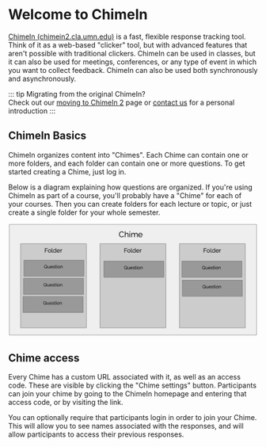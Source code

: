 # Welcome to ChimeIn

[ChimeIn (chimein2.cla.umn.edu)](https://chimein2.cla.umn.edu) is a fast, flexible response tracking tool.  Think of it as a web-based "clicker" tool, but with advanced features that aren't possible with traditional clickers.  ChimeIn can be used in classes, but it can also be used for meetings, conferences, or any type of event in which you want to collect feedback.  ChimeIn can also be used both synchronously and asynchronously.  

::: tip Migrating from the original ChimeIn?  
Check out our [moving to ChimeIn 2](moving-to-chimein-2) page or [contact us](mailto:mcfa0086@umn.edu) for a personal introduction
:::

## ChimeIn Basics

ChimeIn organizes content into "Chimes".  Each Chime can contain one or more folders, and each folder can contain one or more questions.  To get started creating a Chime, just log in.  

Below is a diagram explaining how questions are organized. If you're using ChimeIn as part of a course, you'll probably have a "Chime" for each of your courses. Then you can create folders for each lecture or topic, or just create a single folder for your whole semester. 

![ChimeIn Organization](./organization.png)

## Chime access

Every Chime has a custom URL associated with it, as well as an access code.  These are visible by clicking the "Chime settings" button.  Participants can join your chime by going to the ChimeIn homepage and entering that access code, or by visiting the link.

You can optionally require that participants login in order to join your Chime.  This will allow you to see names associated with the responses, and will allow participants to access their previous responses.

